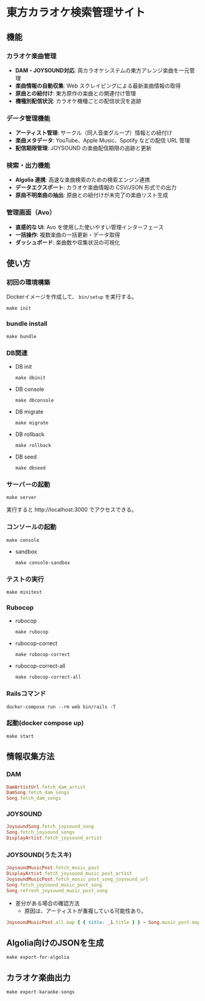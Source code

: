# 東方カラオケ検索管理サイト

## 機能

### カラオケ楽曲管理
- **DAM・JOYSOUND対応**: 両カラオケシステムの東方アレンジ楽曲を一元管理
- **楽曲情報の自動収集**: Web スクレイピングによる最新楽曲情報の取得
- **原曲との紐付け**: 東方原作の楽曲との関連付け管理
- **機種別配信状況**: カラオケ機種ごとの配信状況を追跡

### データ管理機能
- **アーティスト管理**: サークル（同人音楽グループ）情報との紐付け
- **楽曲メタデータ**: YouTube、Apple Music、Spotify などの配信 URL 管理
- **配信期限管理**: JOYSOUND の楽曲配信期限の追跡と更新

### 検索・出力機能
- **Algolia 連携**: 高速な楽曲検索のための検索エンジン連携
- **データエクスポート**: カラオケ楽曲情報の CSV/JSON 形式での出力
- **原曲不明楽曲の抽出**: 原曲との紐付けが未完了の楽曲リスト生成

### 管理画面（Avo）
- **直感的な UI**: Avo を使用した使いやすい管理インターフェース
- **一括操作**: 複数楽曲の一括更新・データ取得
- **ダッシュボード**: 楽曲数や収集状況の可視化

## 使い方

### 初回の環境構築

Dockerイメージを作成して、 `bin/setup` を実行する。

```shell
make init
```

### bundle install

```shell
make bundle
```

### DB関連

- DB init
  ```shell
  make dbinit
  ```

- DB console
  ```shell
  make dbconsole
  ```

- DB migrate
  ```shell
  make migrate
  ```

- DB rollback
  ```shell
  make rollback
  ```

- DB seed
  ```shell
  make dbseed
  ```

### サーバーの起動

```shell
make server
```

実行すると http://localhost:3000 でアクセスできる。

### コンソールの起動

```shell
make console
```

- sandbox
  ```shell
  make console-sandbox
  ```

### テストの実行

````shell
make minitest
````

### Rubocop

- rubocop
    ```shell
    make rubocop
    ```

- rubocop-correct
    ```shell
    make rubocop-correct
    ```

- rubocop-correct-all
    ```shell
    make rubocop-correct-all
    ```

### Railsコマンド

```shell
docker-compose run --rm web bin/rails -T
```

### 起動(docker compose up)

```shell
make start
```

## 情報収集方法

### DAM

```ruby
DamArtistUrl.fetch_dam_artist
DamSong.fetch_dam_songs
Song.fetch_dam_songs
```

### JOYSOUND

```ruby
JoysoundSong.fetch_joysound_song
Song.fetch_joysound_songs
DisplayArtist.fetch_joysound_artist
```

### JOYSOUND(うたスキ)

```ruby
JoysoundMusicPost.fetch_music_post
DisplayArtist.fetch_joysound_music_post_artist
JoysoundMusicPost.fetch_music_post_song_joysound_url
Song.fetch_joysound_music_post_song
Song.refresh_joysound_music_post_song
```

- 差分がある場合の確認方法
  - 原因は、アーティストが重複している可能性あり。

```ruby
JoysoundMusicPost.all.map { { title: _1.title } } - Song.music_post.map { { title: _1.title} }
```

## Algolia向けのJSONを生成

```shell
make export-for-algolia
```

## カラオケ楽曲出力

```shell
make export-karaoke-songs
```
